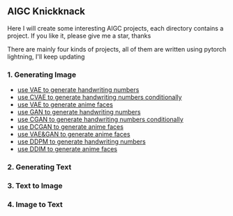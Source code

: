 ## AIGC Knickknack
Here I will create some interesting AIGC projects, each directory contains a project. If you like it, please give me a star, thanks

There are mainly four kinds of projects, all of them are written using pytorch lightning, I'll keep updating

### 1. Generating Image
- [use VAE to generate handwriting numbers](VAE_MNIST)
- [use CVAE to generate handwriting numbers conditionally](CVAE_MNIST)
- [use VAE to generate anime faces](VAE_ANIME)
- [use GAN to generate handwriting numbers](GAN_MNIST)
- [use CGAN to generate handwriting numbers conditionally](CGAN_MNIST)
- [use DCGAN to generate anime faces](GAN_ANIME)
- [use VAE&GAN to generate anime faces](VAE_GAN)
- [use DDPM to generate handwriting numbers](DDPM_MNIST)
- [use DDIM to generate anime faces](DDIM_ANIME)

### 2. Generating Text

### 3. Text to Image

### 4. Image to Text